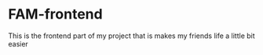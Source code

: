 # FAM-frontend
This is the frontend part of my project that is makes my friends life a little bit easier
